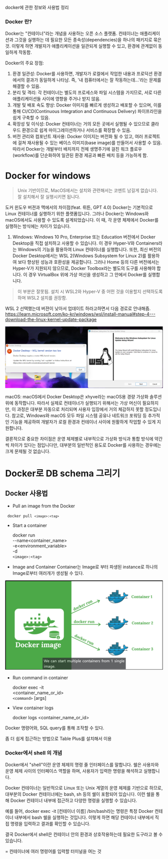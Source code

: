 docker에 관한 정보와 사용법 정리

### Docker 란? 
Docker는 "컨테이너"라는 개념을 사용하는 오픈 소스 플랫폼. 컨테이너는 애플리케이션과 그것을 실행하는 데 필요한 모든 종속성(dependencies)을 하나의 패키지로 묶은 것. 이렇게 하면 개발자가 애플리케이션을 일관되게 실행할 수 있고, 환경에 관계없이 동일하게 작동함.

Docker의 주요 장점:

1. 환경 일관성: Docker를 사용하면, 개발자가 로컬에서 작업한 내용과 프로덕션 환경에서의 결과가 동일하게 나타남. 즉, '내 컴퓨터에서는 잘 작동하는데...'라는 문제를 해결할 수 있음.
2. 분리 및 격리: 각 컨테이너는 별도의 프로세스와 파일 시스템을 가지므로, 서로 다른 애플리케이션들 사이에 영향을 주거나 받지 않음.
3. 개발 및 배포 속도 향상: Docker 이미지를 빠르게 생성하고 배포할 수 있으며, 이를 통해 CI/CD(Continuous Integration and Continuous Delivery) 파이프라인을 쉽게 구축할 수 있음.
4. 확장성 및 이식성: Docker 컨테이너는 거의 모든 곳에서 실행될 수 있으므로 클라우드 환경으로 쉽게 마이그레이션하거나 서비스를 확장할 수 있음.
5. 버전 관리와 컴포넌트 재사용: Docker 이미지는 버전화 될 수 있고, 여러 프로젝트에 걸쳐 재사용될 수 있는 베이스 이미지(base image)를 만들어서 사용할 수 있음.
따라서 Docker는 개발부터 배치까지 전체 생명주기에 걸친 워크 플로우(workflow)를 단순화하여 일관된 환경 제공과 빠른 배치 등을 가능하게 함.


# Docker for windows

> Unix 기반이므로, MacOS에서는 설치와 관련해서는 코멘트 남길게 없습니다. 잘 설치해서 잘 실행시키면 됩니다.

도커 윈도우 버젼과 맥에서의 차이점(feat. 뤼튼, GPT 4.0)
Docker는 기본적으로 Linux 컨테이너를 실행하기 위한 플랫폼입니다. 그러나 Docker는 Windows와 macOS에서도 사용할 수 있도록 설계되었습니다. 이 때, 각 운영 체제에서 Docker를 실행하는 방식에는 차이가 있습니다.

1. Windows: Windows 10 Pro, Enterprise 또는 Education 버전에서 Docker Desktop을 직접 설치하고 사용할 수 있습니다. 이 경우 Hyper-V와 Containers라는 Windows의 기능을 활용하여 Linux 컨테이너를 실행합니다. 또한, 최신 버전의 Docker Desktop에서는 WSL 2(Windows Subsystem for Linux 2)를 활용하여 보다 향상된 성능과 호환성을 제공합니다. 그러나 Home 등의 다른 버전에서는 Hyper-V가 지원되지 않으므로, Docker Toolbox라는 별도의 도구를 사용해야 합니다. 이 경우 VirtualBox 위에 가상 머신을 생성하고 그 안에서 Docker를 실행합니다.
> 이 부분은 잘못됨. 설치 시 WSL2와 Hyper-V 중 어떤 것을 이용할지 선택하도록하며 WSL2 설치를 권장함.

WSL 2 선택했는데 버젼이 낮아서 업데이트 하라고하면서 다음 경로로 안내해줌.
https://learn.microsoft.com/ko-kr/windows/wsl/install-manual#step-4---download-the-linux-kernel-update-package

![Alt text](<이거 설치하면 나랑 사귀는거다...png>)

macOS: macOS에서 Docker Desktop은 xhyve라는 macOS용 경량 가상화 솔루션 위에 동작합니다. 따라서 실제로 컨테이너가 실행되기 위해서는 가상 머신이 필요하지만, 이 과정은 대부분 자동으로 처리되며 사용자 입장에서 거의 체감하지 못할 정도입니다.
참고로, Windows와 macOS 모두 파일 시스템 공유나 네트워크 포워딩 등 추가적인 기능을 제공하여 개발자가 로컬 환경과 컨테이너 사이에 원활하게 작업할 수 있게 지원합니다.

결론적으로 중요한 차이점은 운영 체제별로 내부적으로 가상화 방식과 통합 방식에 약간씩 차이가 있다는 점입니다만, 대부분의 일반적인 용도로 Docker를 사용하는 경우에는 크게 문제될 것 없습니다.


# Docker로 DB schema 그리기

## Docker 사용법

- Pull an image from the Docker

<code> docker pull `<image>:<tag>` </code>

- Start a container

    docker run <br>
    --name<container_name>     <br>
    -e<environment_variable>   <br>
    -d <br>
    `<image>:<tag>`


- Image and Container
Container는 Image로 부터 파생된 instance로 하나의 Image로부터 여러개가 생성될 수 있다.

![Alt text](image.png)


- Run command in container

    docker exec -it <br>
    <container_name_or_id> <br>
    `<command>` [args]

- View container logs
  
    docker logs
    <container_name_or_id>

Docker 명령어와, SQL query를 통해 조작할 수 있다.

좀 더 쉽게 접근하는 방법으로 Table Plus를 설치해서 이용

### Docker에서 shell 의 개념

Docker에서 "shell"이란 운영 체제의 명령 줄 인터페이스를 말합니다. 쉘은 사용자와 운영 체제 사이의 인터페이스 역할을 하며, 사용자가 입력한 명령을 해석하고 실행합니다.

Docker 컨테이너는 일반적으로 Linux 또는 Unix 계열의 운영 체제를 기반으로 하므로, 대부분의 Docker 컨테이너에는 bash, sh 등의 쉘이 포함되어 있습니다. 이런 쉘을 통해 Docker 컨테이너 내부에 접근하고 다양한 명령을 실행할 수 있습니다.

예를 들어, docker exec -it [컨테이너 이름] /bin/bash라는 명령은 특정 Docker 컨테이너 내부에서 bash 쉘을 실행하는 것입니다. 이렇게 하면 해당 컨테이너 내부에서 직접 명령을 입력하고 결과를 확인할 수 있습니다.

결국 Docker에서 shell은 컨테이너 안의 환경과 상호작용하는데 필요한 도구라고 볼 수 있습니다.

= 컨테이너에 여러 명령어를 입력할 터미널을 여는 것
